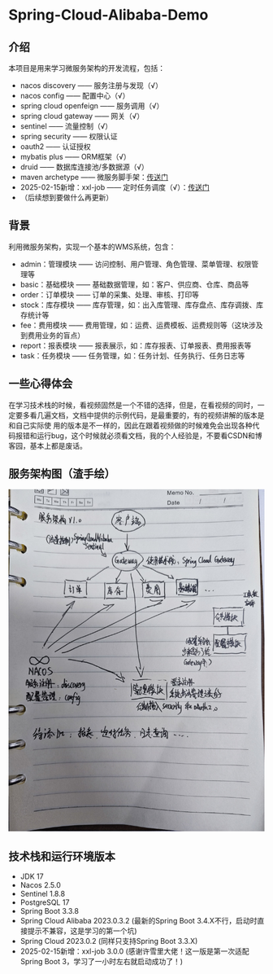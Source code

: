 # Spring-Cloud-Alibaba-Demo

## 介绍
本项目是用来学习微服务架构的开发流程，包括：
* nacos discovery —— 服务注册与发现（√）
* nacos config —— 配置中心（√）
* spring cloud openfeign —— 服务调用（√）
* spring cloud gateway —— 网关（√）
* sentinel —— 流量控制（√）
* spring security —— 权限认证
* oauth2 —— 认证授权
* mybatis plus —— ORM框架（√）
* druid —— 数据库连接池/多数据源（√）
* maven archetype —— 微服务脚手架：[传送门](https://github.com/italycalibur2019/micro-service-demo)
* 2025-02-15新增：xxl-job —— 定时任务调度（√）：[传送门](https://github.com/italycalibur2019/xxl-job-pg/tree/master-pg)
* （后续想到要做什么再更新）
## 背景
利用微服务架构，实现一个基本的WMS系统，包含：
* admin：管理模块 —— 访问控制、用户管理、角色管理、菜单管理、权限管理等
* basic：基础模块 —— 基础数据管理，如：客户、供应商、仓库、商品等
* order：订单模块 —— 订单的采集、处理、审核、打印等
* stock：库存模块 —— 库存管理，如：出入库管理、库存盘点、库存调拨、库存统计等
* fee：费用模块 —— 费用管理，如：运费、运费模板、运费规则等（这块涉及到费用业务的盲点）
* report：报表模块 —— 报表展示，如：库存报表、订单报表、费用报表等
* task：任务模块 —— 任务管理，如：任务计划、任务执行、任务日志等
## 一些心得体会
在学习技术栈的时候，看视频固然是一个不错的选择，但是，在看视频的同时，一定要多看几遍文档，文档中提供的示例代码，是最重要的，有的视频讲解的版本是和自己实际使 
用的版本是不一样的，因此在跟着视频做的时候难免会出现各种代码报错和运行bug，这个时候就必须看文档，我的个人经验是，不要看CSDN和博客园，基本上都是废话。
## 服务架构图（渣手绘）
![服务架构图](doc/img/img.jpg)
## 技术栈和运行环境版本
* JDK 17
* Nacos 2.5.0
* Sentinel 1.8.8
* PostgreSQL 17
* Spring Boot 3.3.8 
* Spring Cloud Alibaba 2023.0.3.2 (最新的Spring Boot 3.4.X不行，启动时直接提示不兼容，这是学习的第一个坑)
* Spring Cloud 2023.0.2 (同样只支持Spring Boot 3.3.X)
* 2025-02-15新增：xxl-job 3.0.0 (感谢许雪里大佬！这一版是第一次适配Spring Boot 3，学习了一小时左右就启动成功了！)